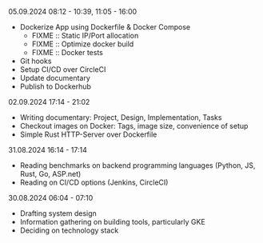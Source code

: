 05.09.2024 08:12 - 10:39, 11:05 - 16:00
- Dockerize App using Dockerfile & Docker Compose
  - FIXME :: Static IP/Port allocation
  - FIXME :: Optimize docker build
  - FIXME :: Docker tests
- Git hooks
- Setup CI/CD over CircleCI
- Update documentary
- Publish to Dockerhub

02.09.2024 17:14 - 21:02
- Writing documentary: Project, Design, Implementation, Tasks
- Checkout images on Docker: Tags, image size, convenience of setup
- Simple Rust HTTP-Server over Dockerfile

31.08.2024 16:14 - 17:14
- Reading benchmarks on backend programming languages (Python, JS, Rust, Go, ASP.net)
- Reading on CI/CD options (Jenkins, CircleCI)

30.08.2024 06:04 - 07:10
- Drafting system design
- Information gathering on building tools, particularly GKE
- Deciding on technology stack

